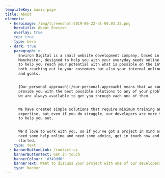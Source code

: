 ```yaml
---
templateKey: basic-page
title: About
elements:
  - heroimage: /img/screenshot-2019-06-22-at-00.03.25.png
    herotitle: About Environ
    overlay: true
    top: true
    type: hero
  - dark: true
    paragraph: >-
      Environ Digital is a small website development company, based in
      Manchester, designed to help you with your everyday needs online. We want
      to help you reach your potential with what is possible on the internet,
      both reaching out to your customers but also your internal online tasks
      and goals.


      [Our personal approach](/our-personal-approach) means that we can directly
      provide you with the best possible solutions to any of your problems, and
      we are always available to get you through each one of them.


      We have created simple solutions that require minimum training and
      expertise, but even if you do struggle, our developers are more than happy
      to help you out.


      We'd love to work with you, so if you've got a project in mind or just
      need some help online and need some advice, get in touch now and we'll get
      started.
    type: text
  - bannerButtonLink: /contact-us
    bannerButtonText: Get in touch
    bannerColour: '#349dd8'
    bannerText: Want to discuss your project with one of our developers?
    type: banner
---
```


